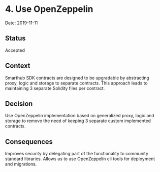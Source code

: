 # 4. Use OpenZeppelin

Date: 2019-11-11

## Status

Accepted

## Context

Smarthub SDK contracts are designed to be upgradable by abstracting proxy, logic and storage to separate contracts. This approach leads to maintaining 3 separate Solidity files per contract.

## Decision

Use OpenZeppelin implementation based on generalized proxy, logic and storage to remove the need of keeping 3 separate custom implemented contracts.

## Consequences

Improves security by delegating part of the functionality to community standard libraries. Allows us to use OpenZeppelin cli tools for deployment and migrations.
